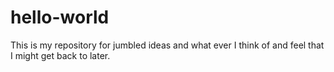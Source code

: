 # hello-world
This is my repository for jumbled ideas and what ever I think of and feel that I might get back to later.
